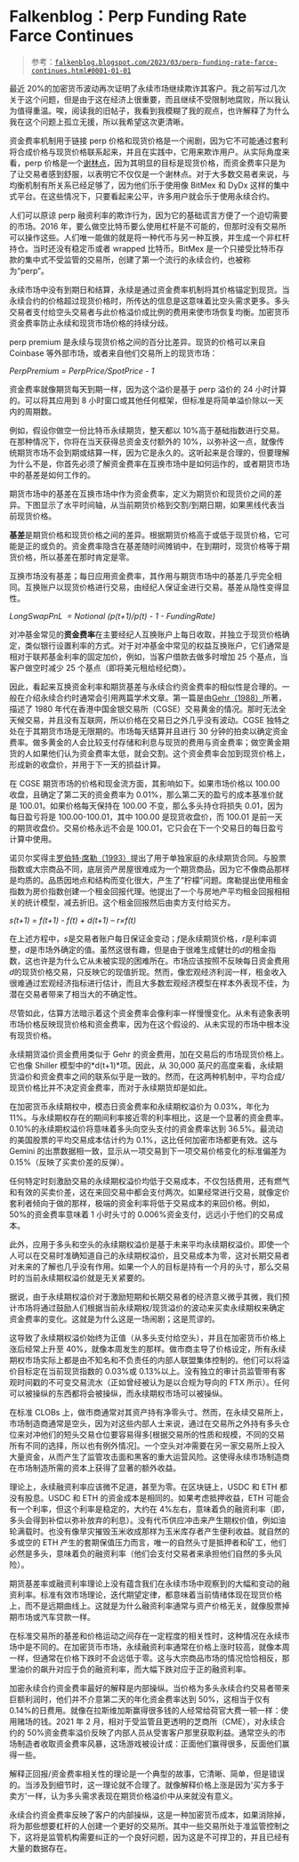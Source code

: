 <!--yml

category: 未分类

date: 2024-05-12 19:56:18

-->

# Falkenblog：Perp Funding Rate Farce Continues

> 参考：[`falkenblog.blogspot.com/2023/03/perp-funding-rate-farce-continues.html#0001-01-01`](http://falkenblog.blogspot.com/2023/03/perp-funding-rate-farce-continues.html#0001-01-01)

最近 20%的加密货币波动再次证明了永续市场继续欺诈其客户。我之前写过几次关于这个问题，但是由于这在经济上很重要，而且继续不受限制地腐败，所以我认为值得重温。唉，阅读我的旧帖子，我看到我模糊了我的观点，也许解释了为什么我在这个问题上孤立无援，所以我希望这次更清晰。

资金费率机制用于链接 perp 价格和现货价格是一个闹剧，因为它不可能通过套利将合成价格与现货价格联系起来，并且在实践中，它用来欺诈用户。从实际角度来看，perp 价格是一个[谢林点](https://blog.ethereum.org/2014/03/28/schellingcoin-a-minimal-trust-universal-data-feed)，因为其明显的目标是现货价格，而资金费率只是为了让交易者感到舒服，以表明它不仅仅是一个谢林点。对于大多数交易者来说，与均衡机制有所关系已经足够了，因为他们乐于使用像 BitMex 和 DyDx 这样的集中式平台。在这些情况下，只要看起来公平，许多用户就会乐于使用永续合约。

人们可以原谅 perp 融资利率的欺诈行为，因为它的基础谎言方便了一个迫切需要的市场。2016 年，要么做空比特币要么使用杠杆是不可能的，但那时没有交易所可以操作这些。人们唯一能做的就是将一种代币与另一种互换，并生成一个非杠杆持仓。当时还没有稳定币或者 wrapped 比特币。BitMex 是一个只接受比特币存款的集中式不受监管的交易所，创建了第一个流行的永续合约，也被称为“perp”。

永续市场中没有到期日和结算，永续是通过资金费率机制将其价格锚定到现货。当永续合约的价格超过现货价格时，所传达的信息是这意味着比空头需求更多。多头交易者支付给空头交易者与此价格溢价成比例的费用来使市场恢复均衡。加密货币资金费率防止永续和现货市场价格的持续分歧。

perp premium 是永续与现货价格之间的百分比差异。现货的价格可以来自 Coinbase 等外部市场，或者来自他们交易所上的现货市场：

*PerpPremium = PerpPrice/SpotPrice - 1*

资金费率就像期货每天到期一样，因为这个溢价是基于 perp 溢价的 24 小时计算的。可以将其应用到 8 小时窗口或其他任何框架，但标准是将简单溢价除以一天内的周期数。

例如，假设你做空一份比特币永续期货，整天都以 10%高于基础指数进行交易。在那种情况下，你将在当天获得总资金支付额外的 10%，以弥补这一点，就像传统期货市场不会到期或结算一样，因为它是永久的。这听起来是合理的，但要理解为什么不是，你首先必须了解资金费率在互换市场中是如何运作的，或者期货市场中的基差是如何工作的。

期货市场中的基差在互换市场中作为资金费率，定义为期货价和现货价之间的差异。下图显示了水平时间轴，从当前期货价格到交割/到期日期，如果黑线代表当前现货价格。

**基差**是期货价格和现货价格之间的差异。根据期货价格高于或低于现货价格，它可能是正的或负的。资金费率隐含在基差随时间摊销中，在到期时，现货价格等于期货价格，所以基差在那时肯定是零。

互换市场没有基差；每日应用资金费率，其作用与期货市场中的基差几乎完全相同。互换账户以现货价格进行交易，由经纪人保证金进行交易。基差从隐性变得显性。

*LongSwapPnL  = Notional (p(t+1)/p(t) - 1 - FundingRate)*

对冲基金常见的**资金费率**在主要经纪人互换账户上每日收取，并独立于现货价格确定，类似银行设置利率的方式。对于对冲基金中常见的权益互换账户，它们通常是相对于联邦基金利率的固定加价，例如，当客户借款去做多时增加 25 个基点，当客户做空时减少 25 个基点（即将美元租给经纪商）。

因此，看起来互换资金利率和期货基差与永续合约资金费率的相似性是合理的。一般在介绍永续合约时通常会引用两篇学术文章。第一篇是由[Gehr（1988）](https://gwern.net/doc/economics/1988-gehr.pdf)所著，描述了 1980 年代在香港中国金银交易所（CGSE）交易黄金的情况。那时无法全天候交易，并且没有互联网，所以价格在交易日之外几乎没有波动。CGSE 独特之处在于其期货市场是无限期的。市场每天结算并且进行 30 分钟的拍卖以确定资金费率。做多黄金的人会比较支付存储和利息与现货的费用与资金费率；做空黄金期货的人如果他们认为资金费率太低，就会交割。这个资金费率会加到现货价格上，形成新的收盘价，并用于下一天的损益计算。

在 CGSE 期货市场的价格和现金流方面，其影响如下。如果市场价格以 100.00 收盘，且确定了第二天的资金费率为 0.01%，那么第二天的盈亏的成本基准价就是 100.01。如果价格每天保持在 100.00 不变，那么多头持仓将损失 0.01，因为每日盈亏将是 100.00-100.01，其中 100.00 是现货收盘价，而 100.01 是前一天的期货收盘价。交易价格永远不会是 100.01，它只会在下一个交易日的每日盈亏计算中使用。

诺贝尔奖得主[罗伯特·席勒（1993）](https://www.nber.org/system/files/working_papers/t0131/t0131.pdf)提出了用于单独家庭的永续期货合同。与股票指数或大宗商品不同，底层资产房屋很难成为一个期货商品，因为它不像商品那样是均质的。品质因地点和结构而变化很大，产生了“柠檬”问题。席勒提出使用租金指数为房价指数创建一个租金回报代理。他提出了一个与房地产平均租金回报相相关的统计模型，减去折旧。这个租金回报然后由卖方支付给买方。

*s(t+1) = f(t+1) - f(t) + d(t+1) – r×f(t)*

在上述方程中，*s*是交易者账户每日保证金变动；*f*是永续期货价格，*r*是利率调整，*d*是市场外确定的值。虽然这很有趣，但是由于很难生成健壮的*d*的租金指数，这也许是为什么它从未被实现的困难所在。市场应该按照不反映每日资金费用*d*的现货价格交易，只反映它的现值折现。然而，像宏观经济利润一样，租金收入很难通过宏观经济指标进行估计，而且大多数宏观经济模型在样本外表现不佳，为潜在交易者带来了相当大的不确定性。

尽管如此，估算方法暗示着这个资金费率会像利率一样慢慢变化。从未有迹象表明市场价格反映现货价格和资金费率，因为在这个假设的、从未实现的市场中根本没有现货价格。

永续期货溢价资金费用类似于 Gehr 的资金费用，加在交易后的市场现货价格上。它也像 Shiller 模型中的*d(t+1)*项。因此，从 30,000 英尺的高度来看，永续期货溢价和资金费率之间的联系似乎是一致的。然而，在这两种机制中，平均合成/现货价格比并不决定资金费率，而对于永续期货却是如此。

在加密货币永续期权中，模态日资金费率和永续期权溢价为 0.03%，年化为 11%。与永续期权存在的期间利率接近零的利率相比，这是一个显著的资金费率。0.10%的永续期权溢价将意味着多头向空头支付的资金费率达到 36.5%。最流动的美国股票的平均交易成本估计约为 0.1%，这比任何加密市场都更有效。这与 Gemini 的出票数据相一致，显示从一项交易到下一项交易价格变化的标准偏差为 0.15%（反映了买卖价差的反弹）。

任何特定时刻激励交易的永续期权溢价均低于交易成本，不仅包括费用，还有燃气和有效的买卖价差，这在来回交易中都会支付两次。如果经常进行交易，就像定价套利者倾向于做的那样，极端的资金利率将低于交易成本的来回价格。例如，50%的资金费率意味着 1 小时头寸的 0.006%资金支付，远远小于他们的交易成本。

此外，应用于多头和空头的永续期权溢价是基于未来平均永续期权溢价。即使一个人可以在交易时准确知道自己的永续期权溢价，且交易成本为零，这对长期交易者对未来的了解也几乎没有作用。如果一个人的目标是持有一个月的头寸，那么交易时的当前永续期权溢价就是无关紧要的。

据说，由于永续期权溢价对于激励短期和长期交易者的经济意义微乎其微，我们预计市场将通过鼓励人们根据当前永续期权/现货溢价的波动来买卖永续期权来确定资金费率的变化。这就是为什么这是一场闹剧；这是荒谬的。

这导致了永续期权溢价始终为正值（从多头支付给空头），并且在加密货币价格上涨后经常上升至 40%，就像本周发生的那样。做市商主导了价格设定，所有永续期权市场实际上都是由不知名和不负责任的内部人联盟集体控制的。他们可以将溢价目标定在当前现货指数的 0.03%或 0.13%以上。没有独立的审计员监管带有客观时间戳的不可变交易流水（正如曾经被认为是以合规为导向的 FTX 所示）。任何可以被操纵的东西都将会被操纵，而永续期权市场可以被操纵。

在标准 CLOBs 上，做市商通常对其资产持有净零头寸。然而，在永续交易所上，市场制造商通常是空头，因为对这些内部人士来说，通过在交易所之外持有多头仓位来对冲他们的短头交易仓位要容易得多[根据交易所的性质和规模，不同的交易所有不同的选择，所以也有例外情况]。一个空头对冲需要在另一家交易所上投入大量资金，从而产生了监管攻击面和黑客的重大运营风险。这使得永续市场制造商在市场制造所需的资本上获得了显著的额外收益。

理论上，永续融资利率应该微不足道，甚至为零。在区块链上，USDC 和 ETH 都没有股息。USDC 和 ETH 的资金成本是相同的。如果考虑抵押收益，ETH 可能会有一个利率，但这个利率是稳定的，大约在 4%左右，意味着负的融资利率（即，多头会得到补偿以弥补放弃的利息）。没有代币供应冲击来产生期权价值，例如油轮满载时。也没有像旱灾摧毁玉米收成那样为玉米库存者产生便利收益。就自然的多或空的 ETH 产生的套期保值压力而言，唯一的自然头寸是抵押者和矿工，他们必然是多头，意味着负的融资利率（他们会支付交易者来承担他们自然的多头风险）。

期货基差率或融资利率理论上没有蕴含我们在永续市场中观察到的大幅和变动的融资利率。标准有效市场理论，迭代期望定律，都意味着当前情绪体现在现货价格上，而不是远期曲线上。这就是为什么融资利率通常与资产价格无关，就像股票掉期市场或汽车贷款一样。

在标准交易所的基差和价格运动之间存在一定程度的相关性时，这种情况在永续市场中是不同的。在加密货币市场，永续融资利率通常在价格上涨时较高，就像本周一样，但通常在价格下跌时不会远低于零。这与大宗商品市场的情况恰恰相反，那里油价的飙升对应于负的融资利率，而大幅下跌对应于正的融资利率。

加密永续合约资金费率最好的解释是内部操纵。当价格为多头永续合约交易者带来巨额利润时，他们并不介意第二天的年化资金费率达到 50%，这相当于仅有 0.14%的日费用。就像在拉斯维加斯赢得很多钱的人经常给荷官大费一顿一样：使用赌场的钱。2021 年 2 月，相对于受监管且更透明的芝商所（CME），对永续合约的 50%资金费率溢价反映了内部人员从受害客户那里获取利益。通常空头的市场制造者收取资金费率风暴，这场游戏被设计成：正面他们赢得很多，反面他们赢得一些。

解释正回报/资金费率相关性的理论是一个典型的故事，它清晰、简单，但是错误的。当涉及到细节时，这一理论就不合理了。就像解释价格上涨是因为'买方多于卖方'一样，认为多头需求表现在期货价格溢价中从来就没有意义。

永续合约资金费率反映了客户的内部操纵，这是一种加密货币成本，如果消除掉，将为那些想要杠杆的人创建一个更好的交易所。其中一些交易所处于准监管控制之下，这将是监管机构需要纠正的一个良好问题，因为这是不可捍卫的，并且已经有大量的数据存在。
